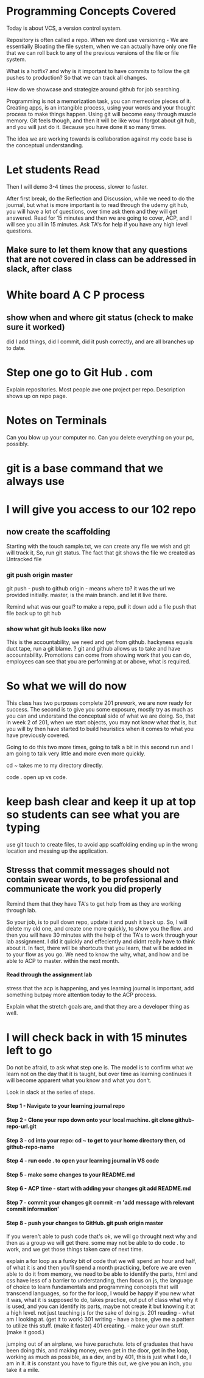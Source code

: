 # Programming Concepts Covered

Today is about VCS, a version control system.

Repository is often called a repo.
When we dont use versioning - We are essentially Bloating the file system, when we can actually have only one file that we can roll back to any of the previous versions of the file or file system.

What is a hotfix? and why is it important to have commits to follow the git pushes to production? So that we can track all changes.

How do we showcase and strategize around github for job searching.

Programming is not a memorization task, you can memeorize pieces of it. Creating apps, is an intangible process, using your words and your thought process to make things happen.
Using git will become easy through muscle memory. Git feels though, and then it will be like wow I forgot about git hub, and you will just do it. Because you have done it so many times.  

The idea we are working towards is collaboration against my code base is the conceptual understanding.

# Let students Read

Then I will demo 3-4 times the process, slower to faster.

After first break, do the Reflection and Discussion, while we need to do the journal, but what is more important is to read through the udemy git hub, you will have a lot of questions, over time ask them and they will get answered. Read for 15 minutes and then we are going to cover, ACP, and I will see you all in 15 minutes. Ask TA's for help if you have any high level questions.

## Make sure to let them know that any questions that are not covered in class can be addressed in slack, after class

# White board A C P process  

## show when and where git status (check to make sure it worked)

did I add things, did I commit, did it push correctly, and are all branches up to date.

# Step one go to Git Hub . com

Explain repositories.
Most people ave one project per repo.
Description shows up on repo page.

# Notes on Terminals  

Can you blow up your computer no.
Can you delete everything on your pc, possibly.

# git is a base command that we always use

# I will give you access to our 102 repo

## now create the scaffolding

Starting with the touch sample.txt, we can create any file we wish and git will track it,
So, run git status.
The fact that git shows the file we created as Untracked file

### git push origin master

git push - push to github
origin - means where to? it was the url we provided initially.
master, is the main branch. and let it live there.

Remind what was our goal?
to make a repo,
pull it down
add a file
push that file back up to git hub

### show what git hub looks like now

This is the accountability, we need and get from github.
hackyness equals duct tape, run a git blame. ? git and github allows us to take and have accountability.
Promotions can come from showing work that you can do, employees can see that you are performing at or above, what is required.

# So what we will do now

This class has two purposes complete 201 prework, we are now ready for success. The second is to give you some exposure, mostly try as much as you can and understand the conceptual side of what we are doing. So, that in week 2 of 201, when we start objects, you may not know what that is, but you will by then have started to build heuristics when it comes to what you have previously covered.

Going to do this two more times, going to talk a bit in this second run and I am going to talk very little and more even more quickly.

cd ~ takes me to my directory directly.

code . open up vs code.

# keep bash clear and keep it up at top so students can see what you are typing

use git touch to create files, to avoid app scaffolding ending up in the wrong location and messing up the application.

## Stresss that commit messages should not contain swear words, to be professional and communicate the work you did properly

Remind them that they have TA's to get help from as they are working through lab.

So your job, is to pull down repo, update it and push it back up.
So, I will delete my old one, and create one more quickly, to show you the flow. and then you will have 30 minutes with the help of the TA's to work through your lab assignment.
I did it quickly and effeciently and didnt really have to think about it. In fact, there will be shortcuts that you learn, that will be added in to your flow as you go. We need to know the why, what, and how and be able to ACP to master. within the next month.

#### Read through the assignment lab

stress that the acp is happening, and yes learning journal is important, add something butpay more attention today to the ACP process.

Explain what the stretch goals are, and that they are a developer thing as well.

# I will check back in with 15 minutes left to go

Do not be afraid, to ask what step one is. The model is to confirm what we learn not on the day that it is taught, but over time as learning continues it will become apparent what you know and what you don't.

Look in slack at the series of steps.

#### Step 1 - Navigate to your learning journal repo

#### Step 2 - Clone your repo down onto your local machine. git clone github-repo-url.git

#### Step 3 - cd into your repo: cd ~ to get to your home directory then, cd github-repo-name

#### Step 4 - run code . to open your learning journal in VS code

#### Step 5 - make some changes to your README.md

#### Step 6 - ACP time - start with adding your changes git add README.md

#### Step 7 - commit your changes git commit -m 'add message with relevant commit information'

#### Step 8 - push your changes to GitHub. git push origin master

If you weren't able to push code that's ok, we will go throught next why and then as a group we will get there.
some may not be able to do code . to work, and we get those things taken care of next time.

explain a for loop as a funky bit of code that we will spend an hour and half, of what it is and then you'll spend a month practicing, before we are even able to do it from memory, we need to be able to identify the parts, html and css have less of a barrier to understanding, then focus on js, the language of choice to learn fundamentals and programming concepts that will transcend languages, so for the for loop, I would be happy if you new what it was, what it is supposed to do, takes practice, out put of class what why it is used, and you can identify its parts, maybe not create it but knowing it at a high level. not just teaching js for the sake of doing js.
201 reading - what am I looking at.  (get it to work)
301 writing - have a base, give me a pattern to utilize this stuff. (make it faster)
401 creating. - make your own stuff. (make it good.)

jumping out of an airplane, we have parachute. lots of graduates that have been doing this, and making money, even get in the door, get in the loop, working as much as possible, as a dev, and by 401, this is just what I do, I am in it. it is constant you have to figure this out, we give you an inch, you take it a mile.
